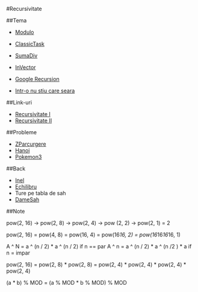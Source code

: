 #Recursivitate

##Tema

- [Modulo](http://www.infoarena.ro/problema/modulo)
- [ClassicTask](http://www.infoarena.ro/problema/classictask)
- [SumaDiv](http://varena.ro/problema/sumadiv)
- [InVector](http://varena.ro/problema/invector)

- [Google Recursion](https://www.google.ro/?gws_rd=cr,ssl&ei=nGX_Vo-bIMbXPOrIg-AO#q=recursion)
- [Intr-o nu stiu care seara](https://www.youtube.com/watch?v=ezSD8F5zQqk)

##Link-uri
- [Recursivitate I](http://algopedia.ro/wiki/index.php/Clasa_a_7-a_lec%C8%9Bia_4_-_8_oct_2015)
- [Recursivitate II](http://algopedia.ro/wiki/index.php/Clasa_a_7-a_lec%C8%9Bia_4_-_8_oct_2015)

##Probleme
- [ZParcurgere](http://www.infoarena.ro/problema/z)
- [Hanoi](http://varena.ro/problema/hanoi)
- [Pokemon3](http://www.infoarena.ro/problema/pokemon3)

##Back
- [Inel](http://www.infoarena.ro/problema/inel)
- [Echilibru](http://www.infoarena.ro/problema/echilibru)
- Ture pe tabla de sah
- [DameSah](http://www.infoarena.ro/problema/damesah)

##Note

pow(2, 16)   -> pow(2, 8) -> pow(2, 4) -> pow (2, 2) -> pow(2, 1) = 2

pow(2, 16) = pow(4, 8) = pow(16, 4) = pow(16*16, 2) = pow(16*16*16*16, 1)


A ^ N = a ^ (n / 2) * a ^ (n / 2) if n == par
A ^ n = a ^ (n / 2) * a ^ (n /2 ) * a if n = impar

pow(2, 16) = pow(2, 8) * pow(2, 8) = pow(2, 4) * pow(2, 4) * pow(2, 4) * pow(2, 4)


(a * b) % MOD = (a % MOD * b % MOD) % MOD

